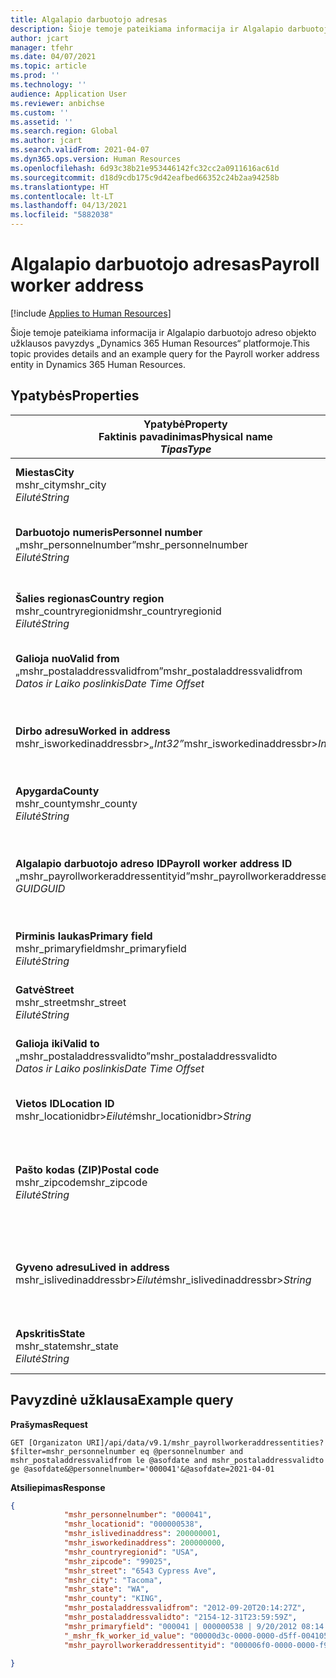 ```yaml
---
title: Algalapio darbuotojo adresas
description: Šioje temoje pateikiama informacija ir Algalapio darbuotojo adreso objekto užklausos pavyzdys „Dynamics 365 Human Resources“ platformoje.
author: jcart
manager: tfehr
ms.date: 04/07/2021
ms.topic: article
ms.prod: ''
ms.technology: ''
audience: Application User
ms.reviewer: anbichse
ms.custom: ''
ms.assetid: ''
ms.search.region: Global
ms.author: jcart
ms.search.validFrom: 2021-04-07
ms.dyn365.ops.version: Human Resources
ms.openlocfilehash: 6d93c38b21e953446142fc32cc2a0911616ac61d
ms.sourcegitcommit: d18d9cdb175c9d42eafbed66352c24b2aa94258b
ms.translationtype: HT
ms.contentlocale: lt-LT
ms.lasthandoff: 04/13/2021
ms.locfileid: "5882038"
---
```

# <a name="payroll-worker-address"></a><span data-ttu-id="3c800-103">Algalapio darbuotojo adresas</span><span class="sxs-lookup"><span data-stu-id="3c800-103">Payroll worker address</span></span>

[!include [Applies to Human Resources](../includes/applies-to-hr.md)]

<span data-ttu-id="3c800-104">Šioje temoje pateikiama informacija ir Algalapio darbuotojo adreso objekto užklausos pavyzdys „Dynamics 365 Human Resources“ platformoje.</span><span class="sxs-lookup"><span data-stu-id="3c800-104">This topic provides details and an example query for the Payroll worker address entity in Dynamics 365 Human Resources.</span></span>

## <a name="properties"></a><span data-ttu-id="3c800-105">Ypatybės</span><span class="sxs-lookup"><span data-stu-id="3c800-105">Properties</span></span>

| <span data-ttu-id="3c800-106">Ypatybė</span><span class="sxs-lookup"><span data-stu-id="3c800-106">Property</span></span><br><span data-ttu-id="3c800-107">**Faktinis pavadinimas**</span><span class="sxs-lookup"><span data-stu-id="3c800-107">**Physical name**</span></span><br><span data-ttu-id="3c800-108">**_Tipas_**</span><span class="sxs-lookup"><span data-stu-id="3c800-108">**_Type_**</span></span> | <span data-ttu-id="3c800-109">Naudoti</span><span class="sxs-lookup"><span data-stu-id="3c800-109">Use</span></span> | <span data-ttu-id="3c800-110">Aprašas</span><span class="sxs-lookup"><span data-stu-id="3c800-110">Description</span></span> |
| --- | --- | --- |
| <span data-ttu-id="3c800-111">**Miestas**</span><span class="sxs-lookup"><span data-stu-id="3c800-111">**City**</span></span><br><span data-ttu-id="3c800-112">mshr_city</span><span class="sxs-lookup"><span data-stu-id="3c800-112">mshr_city</span></span><br><span data-ttu-id="3c800-113">*Eilutė*</span><span class="sxs-lookup"><span data-stu-id="3c800-113">*String*</span></span> | <span data-ttu-id="3c800-114">Tik skaitomas</span><span class="sxs-lookup"><span data-stu-id="3c800-114">Read-only</span></span><br><span data-ttu-id="3c800-115">Būtina</span><span class="sxs-lookup"><span data-stu-id="3c800-115">Required</span></span> | <span data-ttu-id="3c800-116">Adrese nurodytas miestas.</span><span class="sxs-lookup"><span data-stu-id="3c800-116">The city defined for the address.</span></span>   |
| <span data-ttu-id="3c800-117">**Darbuotojo numeris**</span><span class="sxs-lookup"><span data-stu-id="3c800-117">**Personnel number**</span></span><br><span data-ttu-id="3c800-118">„mshr_personnelnumber”</span><span class="sxs-lookup"><span data-stu-id="3c800-118">mshr_personnelnumber</span></span><br><span data-ttu-id="3c800-119">*Eilutė*</span><span class="sxs-lookup"><span data-stu-id="3c800-119">*String*</span></span> | <span data-ttu-id="3c800-120">Tik skaitomas</span><span class="sxs-lookup"><span data-stu-id="3c800-120">Read-only</span></span><br><span data-ttu-id="3c800-121">Būtina</span><span class="sxs-lookup"><span data-stu-id="3c800-121">Required</span></span> | <span data-ttu-id="3c800-122">Unikalus darbuotojo personalo numeris.</span><span class="sxs-lookup"><span data-stu-id="3c800-122">The employee's unique personnel number.</span></span>  |
| <span data-ttu-id="3c800-123">**Šalies regionas**</span><span class="sxs-lookup"><span data-stu-id="3c800-123">**Country region**</span></span><br><span data-ttu-id="3c800-124">mshr_countryregionid</span><span class="sxs-lookup"><span data-stu-id="3c800-124">mshr_countryregionid</span></span><br><span data-ttu-id="3c800-125">*Eilutė*</span><span class="sxs-lookup"><span data-stu-id="3c800-125">*String*</span></span> | <span data-ttu-id="3c800-126">Tik skaitomas</span><span class="sxs-lookup"><span data-stu-id="3c800-126">Read-only</span></span><br><span data-ttu-id="3c800-127">Būtina</span><span class="sxs-lookup"><span data-stu-id="3c800-127">Required</span></span> | <span data-ttu-id="3c800-128">Adrese nurodytas šalies regionas</span><span class="sxs-lookup"><span data-stu-id="3c800-128">The country region defined for the address</span></span>  |
| <span data-ttu-id="3c800-129">**Galioja nuo**</span><span class="sxs-lookup"><span data-stu-id="3c800-129">**Valid from**</span></span><br><span data-ttu-id="3c800-130">„mshr_postaladdressvalidfrom”</span><span class="sxs-lookup"><span data-stu-id="3c800-130">mshr_postaladdressvalidfrom</span></span><br><span data-ttu-id="3c800-131">*Datos ir Laiko poslinkis*</span><span class="sxs-lookup"><span data-stu-id="3c800-131">*Date Time Offset*</span></span> | <span data-ttu-id="3c800-132">Tik skaitomas</span><span class="sxs-lookup"><span data-stu-id="3c800-132">Read-only</span></span> <br><span data-ttu-id="3c800-133">Būtina</span><span class="sxs-lookup"><span data-stu-id="3c800-133">Required</span></span> | <span data-ttu-id="3c800-134">Data, nuo kurios galioja adresas.</span><span class="sxs-lookup"><span data-stu-id="3c800-134">The date the address is valid from.</span></span> |
| <span data-ttu-id="3c800-135">**Dirbo adresu**</span><span class="sxs-lookup"><span data-stu-id="3c800-135">**Worked in address**</span></span><br><span data-ttu-id="3c800-136">mshr_isworkedinaddressbr>*„Int32”*</span><span class="sxs-lookup"><span data-stu-id="3c800-136">mshr_isworkedinaddressbr>*Int32*</span></span> | <span data-ttu-id="3c800-137">Tik skaitomas</span><span class="sxs-lookup"><span data-stu-id="3c800-137">Read-only</span></span><br><span data-ttu-id="3c800-138">Būtina</span><span class="sxs-lookup"><span data-stu-id="3c800-138">Required</span></span> | <span data-ttu-id="3c800-139">Nurodo, ar adresas yra tas, kuriuo dirba darbuotojas.</span><span class="sxs-lookup"><span data-stu-id="3c800-139">Denotes if the address is where the employee works.</span></span> |
| <span data-ttu-id="3c800-140">**Apygarda**</span><span class="sxs-lookup"><span data-stu-id="3c800-140">**County**</span></span><br><span data-ttu-id="3c800-141">mshr_county</span><span class="sxs-lookup"><span data-stu-id="3c800-141">mshr_county</span></span><br><span data-ttu-id="3c800-142">*Eilutė*</span><span class="sxs-lookup"><span data-stu-id="3c800-142">*String*</span></span> | <span data-ttu-id="3c800-143">Tik skaitomas</span><span class="sxs-lookup"><span data-stu-id="3c800-143">Read-only</span></span><br><span data-ttu-id="3c800-144">Būtina</span><span class="sxs-lookup"><span data-stu-id="3c800-144">Required</span></span> | <span data-ttu-id="3c800-145">Adrese nurodyta apygarda.</span><span class="sxs-lookup"><span data-stu-id="3c800-145">The county defined for the address.</span></span>  |
| <span data-ttu-id="3c800-146">**Algalapio darbuotojo adreso ID**</span><span class="sxs-lookup"><span data-stu-id="3c800-146">**Payroll worker address ID**</span></span><br><span data-ttu-id="3c800-147">„mshr_payrollworkeraddressentityid”</span><span class="sxs-lookup"><span data-stu-id="3c800-147">mshr_payrollworkeraddressentityid</span></span><br><span data-ttu-id="3c800-148">*GUID*</span><span class="sxs-lookup"><span data-stu-id="3c800-148">*GUID*</span></span> | <span data-ttu-id="3c800-149">Būtina</span><span class="sxs-lookup"><span data-stu-id="3c800-149">Required</span></span><br><span data-ttu-id="3c800-150">Sistemos sugeneruota</span><span class="sxs-lookup"><span data-stu-id="3c800-150">System generated</span></span> | <span data-ttu-id="3c800-151">Sistemos sukurta GUID reikšmė, skirta unikaliai atpažinti adresą.</span><span class="sxs-lookup"><span data-stu-id="3c800-151">A system-generated GUID value to uniquely identify the address.</span></span>  |
| <span data-ttu-id="3c800-152">**Pirminis laukas**</span><span class="sxs-lookup"><span data-stu-id="3c800-152">**Primary field**</span></span><br><span data-ttu-id="3c800-153">mshr_primaryfield</span><span class="sxs-lookup"><span data-stu-id="3c800-153">mshr_primaryfield</span></span><br><span data-ttu-id="3c800-154">*Eilutė*</span><span class="sxs-lookup"><span data-stu-id="3c800-154">*String*</span></span> | <span data-ttu-id="3c800-155">Tik skaitomas</span><span class="sxs-lookup"><span data-stu-id="3c800-155">Read-only</span></span><br><span data-ttu-id="3c800-156">Būtina</span><span class="sxs-lookup"><span data-stu-id="3c800-156">Required</span></span> |  |
| <span data-ttu-id="3c800-157">**Gatvė**</span><span class="sxs-lookup"><span data-stu-id="3c800-157">**Street**</span></span><br><span data-ttu-id="3c800-158">mshr_street</span><span class="sxs-lookup"><span data-stu-id="3c800-158">mshr_street</span></span><br><span data-ttu-id="3c800-159">*Eilutė*</span><span class="sxs-lookup"><span data-stu-id="3c800-159">*String*</span></span> | <span data-ttu-id="3c800-160">Tik skaitomas</span><span class="sxs-lookup"><span data-stu-id="3c800-160">Read-only</span></span><br><span data-ttu-id="3c800-161">Būtina</span><span class="sxs-lookup"><span data-stu-id="3c800-161">Required</span></span> | <span data-ttu-id="3c800-162">Adrese nurodyta gatvė.</span><span class="sxs-lookup"><span data-stu-id="3c800-162">The street defined for the address.</span></span> |
| <span data-ttu-id="3c800-163">**Galioja iki**</span><span class="sxs-lookup"><span data-stu-id="3c800-163">**Valid to**</span></span><br><span data-ttu-id="3c800-164">„mshr_postaladdressvalidto”</span><span class="sxs-lookup"><span data-stu-id="3c800-164">mshr_postaladdressvalidto</span></span><br><span data-ttu-id="3c800-165">*Datos ir Laiko poslinkis*</span><span class="sxs-lookup"><span data-stu-id="3c800-165">*Date Time Offset*</span></span> | <span data-ttu-id="3c800-166">Tik skaitomas</span><span class="sxs-lookup"><span data-stu-id="3c800-166">Read-only</span></span> <br><span data-ttu-id="3c800-167">Būtina</span><span class="sxs-lookup"><span data-stu-id="3c800-167">Required</span></span> | <span data-ttu-id="3c800-168">Data, iki kurios galioja adresas.</span><span class="sxs-lookup"><span data-stu-id="3c800-168">The date the address is valid to.</span></span>  |
| <span data-ttu-id="3c800-169">**Vietos ID**</span><span class="sxs-lookup"><span data-stu-id="3c800-169">**Location ID**</span></span><br><span data-ttu-id="3c800-170">mshr_locationidbr>*Eilutė*</span><span class="sxs-lookup"><span data-stu-id="3c800-170">mshr_locationidbr>*String*</span></span> | <span data-ttu-id="3c800-171">Tik skaitomas</span><span class="sxs-lookup"><span data-stu-id="3c800-171">Read-only</span></span> <br><span data-ttu-id="3c800-172">Būtina</span><span class="sxs-lookup"><span data-stu-id="3c800-172">Required</span></span> | <span data-ttu-id="3c800-173">Adreso ID.</span><span class="sxs-lookup"><span data-stu-id="3c800-173">The ID for the address.</span></span>  |
| <span data-ttu-id="3c800-174">**Pašto kodas (ZIP)**</span><span class="sxs-lookup"><span data-stu-id="3c800-174">**Postal code**</span></span><br><span data-ttu-id="3c800-175">mshr_zipcode</span><span class="sxs-lookup"><span data-stu-id="3c800-175">mshr_zipcode</span></span><br><span data-ttu-id="3c800-176">*Eilutė*</span><span class="sxs-lookup"><span data-stu-id="3c800-176">*String*</span></span> | <span data-ttu-id="3c800-177">Tik skaitomas</span><span class="sxs-lookup"><span data-stu-id="3c800-177">Read-only</span></span> <br><span data-ttu-id="3c800-178">Būtina</span><span class="sxs-lookup"><span data-stu-id="3c800-178">Required</span></span> |<span data-ttu-id="3c800-179">Darbuotojui apibrėžtas identifikacijos numeris.</span><span class="sxs-lookup"><span data-stu-id="3c800-179">The identification number defined for the employee.</span></span>  |
| <span data-ttu-id="3c800-180">**Gyveno adresu**</span><span class="sxs-lookup"><span data-stu-id="3c800-180">**Lived in address**</span></span><br><span data-ttu-id="3c800-181">mshr_islivedinaddressbr>*Eilutė*</span><span class="sxs-lookup"><span data-stu-id="3c800-181">mshr_islivedinaddressbr>*String*</span></span> | <span data-ttu-id="3c800-182">Tik skaitomas</span><span class="sxs-lookup"><span data-stu-id="3c800-182">Read-only</span></span><br><span data-ttu-id="3c800-183">Būtina</span><span class="sxs-lookup"><span data-stu-id="3c800-183">Required</span></span> | <span data-ttu-id="3c800-184">Nurodo, ar adresas yra tas, kuriuo gyvena darbuotojas.</span><span class="sxs-lookup"><span data-stu-id="3c800-184">Denotes if the address is where the employee lives.</span></span> |
| <span data-ttu-id="3c800-185">**Apskritis**</span><span class="sxs-lookup"><span data-stu-id="3c800-185">**State**</span></span><br><span data-ttu-id="3c800-186">mshr_state</span><span class="sxs-lookup"><span data-stu-id="3c800-186">mshr_state</span></span><br><span data-ttu-id="3c800-187">*Eilutė*</span><span class="sxs-lookup"><span data-stu-id="3c800-187">*String*</span></span> | <span data-ttu-id="3c800-188">Tik skaitomas</span><span class="sxs-lookup"><span data-stu-id="3c800-188">Read-only</span></span><br><span data-ttu-id="3c800-189">Būtina</span><span class="sxs-lookup"><span data-stu-id="3c800-189">Required</span></span> | <span data-ttu-id="3c800-190">Adrese nurodyta valstija.</span><span class="sxs-lookup"><span data-stu-id="3c800-190">The state defined for the address.</span></span>  |

## <a name="example-query"></a><span data-ttu-id="3c800-191">Pavyzdinė užklausa</span><span class="sxs-lookup"><span data-stu-id="3c800-191">Example query</span></span>

<span data-ttu-id="3c800-192">**Prašymas**</span><span class="sxs-lookup"><span data-stu-id="3c800-192">**Request**</span></span>

```http
GET [Organizaton URI]/api/data/v9.1/mshr_payrollworkeraddressentities?$filter=mshr_personnelnumber eq @personnelnumber and mshr_postaladdressvalidfrom le @asofdate and mshr_postaladdressvalidto ge @asofdate&@personnelnumber='000041'&@asofdate=2021-04-01
```

<span data-ttu-id="3c800-193">**Atsiliepimas**</span><span class="sxs-lookup"><span data-stu-id="3c800-193">**Response**</span></span>

```json
{
            "mshr_personnelnumber": "000041",
            "mshr_locationid": "000000538",
            "mshr_islivedinaddress": 200000001,
            "mshr_isworkedinaddress": 200000000,
            "mshr_countryregionid": "USA",
            "mshr_zipcode": "99025",
            "mshr_street": "6543 Cypress Ave",
            "mshr_city": "Tacoma",
            "mshr_state": "WA",
            "mshr_county": "KING",
            "mshr_postaladdressvalidfrom": "2012-09-20T20:14:27Z",
            "mshr_postaladdressvalidto": "2154-12-31T23:59:59Z",
            "mshr_primaryfield": "000041 | 000000538 | 9/20/2012 08:14:27 pm",
            "_mshr_fk_worker_id_value": "00000d3c-0000-0000-d5ff-004105000000",
            "mshr_payrollworkeraddressentityid": "000006f0-0000-0000-f90f-014105000000"

}
```

